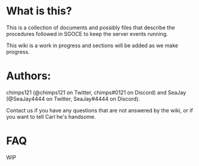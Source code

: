 # What is this?

This is a collection of documents and possibly files that describe the procedures followed in SGOCE to keep the server events running.

This wiki is a work in progress and sections will be added as we make progress.

# Authors:

chimps121 (@chimps121 on Twitter, chimps#0121 on Discord) and SeaJay (@SeaJay4444 on Twitter, SeaJay#4444 on Discord).

Contact us if you have any questions that are not answered by the wiki, or if you want to tell Carl he's handsome.

# FAQ

WIP
